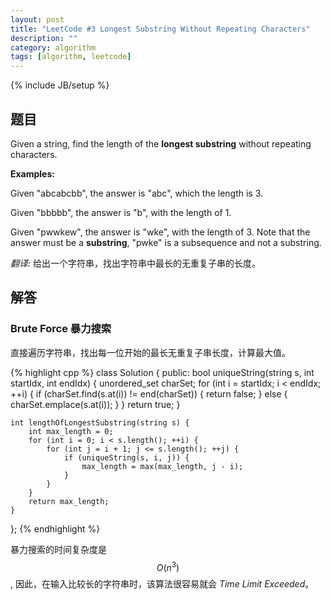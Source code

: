 ```yaml
---
layout: post
title: "LeetCode #3 Longest Substring Without Repeating Characters"
description: ""
category: algorithm
tags: [algorithm, leetcode]
---
```

{% include JB/setup %}

## 题目

Given a string, find the length of the **longest substring** without repeating characters.

**Examples:**

Given "abcabcbb", the answer is "abc", which the length is 3.

Given "bbbbb", the answer is "b", with the length of 1.

Given "pwwkew", the answer is "wke", with the length of 3. Note that the answer must be a **substring**, "pwke" is a subsequence and not a substring.

*翻译:*
  给出一个字符串，找出字符串中最长的无重复子串的长度。

## 解答

### Brute Force 暴力搜索

直接遍历字符串，找出每一位开始的最长无重复子串长度，计算最大值。

{% highlight cpp %}
class Solution {
public:
    bool uniqueString(string s, int startIdx, int endIdx) {
        unordered_set<char> charSet;
        for (int i = startIdx; i < endIdx; ++i) {
            if (charSet.find(s.at(i)) != end(charSet)) {
                return false;
            } else {
                charSet.emplace(s.at(i));
            }
        }
        return true;
    }

    int lengthOfLongestSubstring(string s) {
        int max_length = 0;
        for (int i = 0; i < s.length(); ++i) {
            for (int j = i + 1; j <= s.length(); ++j) {
                if (uniqueString(s, i, j)) {
                    max_length = max(max_length, j - i); 
                }
            }
        }
        return max_length;
    }
};
{% endhighlight %}

暴力搜索的时间复杂度是 $$ O(n^3) $$, 因此，在输入比较长的字符串时，该算法很容易就会 *Time Limit Exceeded*。

### 
